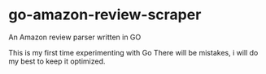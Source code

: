 # go-amazon-review-scraper
An Amazon review parser written in GO

This is my first time experimenting with Go
There will be mistakes, i will do my best to keep it optimized.
